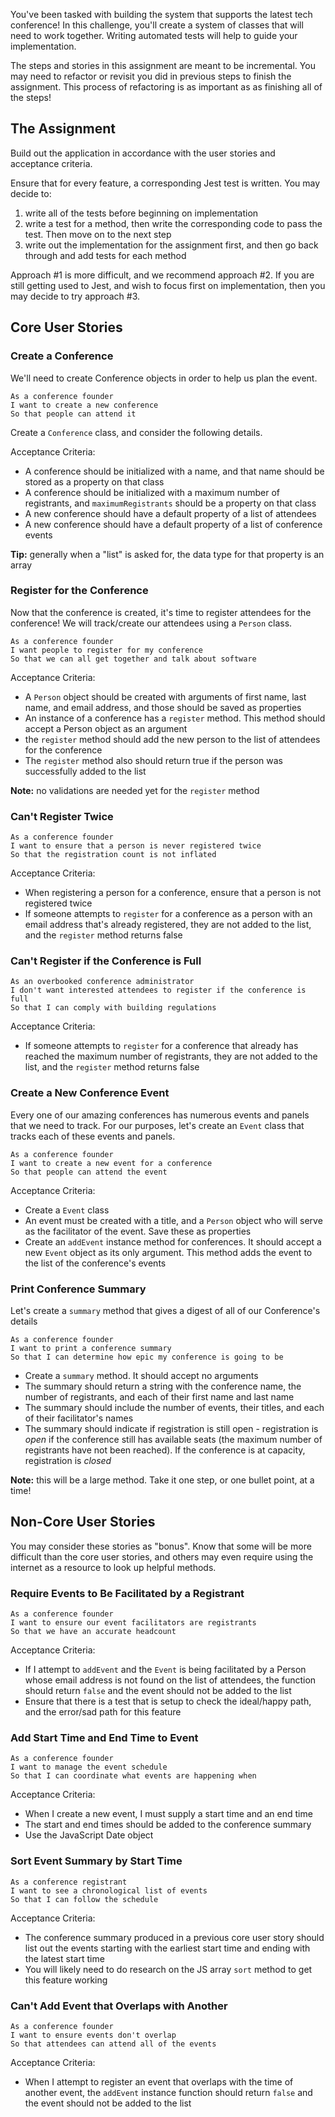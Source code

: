 You've been tasked with building the system that supports the latest tech conference! In this challenge, you'll create a system of classes that will need to work together. Writing automated tests will help to guide your implementation.

The steps and stories in this assignment are meant to be incremental. You may need to refactor or revisit you did in previous steps to finish the assignment. This process of refactoring is as important as as finishing all of the steps!

## The Assignment

Build out the application in accordance with the user stories and acceptance criteria.

Ensure that for every feature, a corresponding Jest test is written. You may decide to:

1. write all of the tests before beginning on implementation
2. write a test for a method, then write the corresponding code to pass the test. Then move on to the next step
3. write out the implementation for the assignment first, and then go back through and add tests for each method

Approach #1 is more difficult, and we recommend approach #2. If you are still getting used to Jest, and wish to focus first on implementation, then you may decide to try approach #3.

## Core User Stories

### Create a Conference

We'll need to create Conference objects in order to help us plan the event.

```no-highlight
As a conference founder
I want to create a new conference
So that people can attend it
```

Create a `Conference` class, and consider the following details.

Acceptance Criteria:

- A conference should be initialized with a name, and that name should be stored as a property on that class
- A conference should be initialized with a maximum number of registrants, and `maximumRegistrants` should be a property on that class
- A new conference should have a default property of a list of attendees
- A new conference should have a default property of a list of conference events

**Tip:** generally when a "list" is asked for, the data type for that property is an array

### Register for the Conference

Now that the conference is created, it's time to register attendees for the conference! We will track/create our attendees using a `Person` class.

```no-highlight
As a conference founder
I want people to register for my conference
So that we can all get together and talk about software
```

Acceptance Criteria:

- A `Person` object should be created with arguments of first name, last name, and email address, and those should be saved as properties
- An instance of a conference has a `register` method. This method should accept a Person object as an argument
- the `register` method should add the new person to the list of attendees for the conference
- The `register` method also should return true if the person was successfully added to the list

**Note:** no validations are needed yet for the `register` method

### Can't Register Twice

```no-highlight
As a conference founder
I want to ensure that a person is never registered twice
So that the registration count is not inflated
```

Acceptance Criteria:

- When registering a person for a conference, ensure that a person is not registered twice
- If someone attempts to `register` for a conference as a person with an email address that's already registered, they are not added to the list, and the `register` method returns false

### Can't Register if the Conference is Full

```no-highlight
As an overbooked conference administrator
I don't want interested attendees to register if the conference is full
So that I can comply with building regulations
```

Acceptance Criteria:

- If someone attempts to `register` for a conference that already has reached the maximum number of registrants, they are not added to the list, and the `register` method returns false

### Create a New Conference Event

Every one of our amazing conferences has numerous events and panels that we need to track. For our purposes, let's create an `Event` class that tracks each of these events and panels.

```no-highlight
As a conference founder
I want to create a new event for a conference
So that people can attend the event
```

Acceptance Criteria:

- Create a `Event` class
- An event must be created with a title, and a `Person` object who will serve as the facilitator of the event. Save these as properties
- Create an `addEvent` instance method for conferences. It should accept a new `Event` object as its only argument. This method adds the event to the list of the conference's events

### Print Conference Summary

Let's create a `summary` method that gives a digest of all of our Conference's details

```no-highlight
As a conference founder
I want to print a conference summary
So that I can determine how epic my conference is going to be
```

- Create a `summary` method. It should accept no arguments
- The summary should return a string with the conference name, the number of registrants, and each of their first name and last name
- The summary should include the number of events, their titles, and each of their facilitator's names
- The summary should indicate if registration is still open - registration is _open_ if the conference still has available seats (the maximum number of registrants have not been reached). If the conference is at capacity, registration is _closed_

**Note:** this will be a large method. Take it one step, or one bullet point, at a time!

## Non-Core User Stories

You may consider these stories as "bonus". Know that some will be more difficult than the core user stories, and others may even require using the internet as a resource to look up helpful methods.

### Require Events to Be Facilitated by a Registrant

```no-highlight
As a conference founder
I want to ensure our event facilitators are registrants
So that we have an accurate headcount
```

Acceptance Criteria:

- If I attempt to `addEvent` and the `Event` is being facilitated by a Person whose email address is not found on the list of attendees, the function should return `false` and the event should not be added to the list
- Ensure that there is a test that is setup to check the ideal/happy path, and the error/sad path for this feature

### Add Start Time and End Time to Event

```no-highlight
As a conference founder
I want to manage the event schedule
So that I can coordinate what events are happening when
```

Acceptance Criteria:

- When I create a new event, I must supply a start time and an end time
- The start and end times should be added to the conference summary
- Use the JavaScript Date object

### Sort Event Summary by Start Time

```no-highlight
As a conference registrant
I want to see a chronological list of events
So that I can follow the schedule
```

Acceptance Criteria:

- The conference summary produced in a previous core user story should list out the events starting with the earliest start time and ending with the latest start time
- You will likely need to do research on the JS array `sort` method to get this feature working

### Can't Add Event that Overlaps with Another

```no-highlight
As a conference founder
I want to ensure events don't overlap
So that attendees can attend all of the events
```

Acceptance Criteria:

- When I attempt to register an event that overlaps with the time of another event, the `addEvent` instance function should return `false` and the event should not be added to the list
